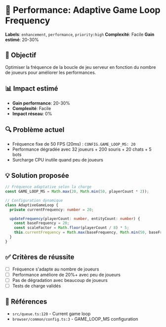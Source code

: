 # 🚀 Performance: Adaptive Game Loop Frequency

**Labels**: `enhancement`, `performance`, `priority:high`
**Complexité**: Facile
**Gain estimé**: 20-30%

## 🎯 Objectif
Optimiser la fréquence de la boucle de jeu serveur en fonction du nombre de joueurs pour améliorer les performances.

## 📊 Impact estimé
- **Gain performance**: 20-30%
- **Complexité**: Facile
- **Impact réseau**: 0%

## 🔍 Problème actuel
- Fréquence fixe de 50 FPS (20ms) : `CONFIG.GAME_LOOP_MS: 20`
- Performance dégradée avec 32 joueurs + 200 souris + 20 chats + 5 bots
- Surcharge CPU inutile quand peu de joueurs

## 💡 Solution proposée
```typescript
// Fréquence adaptative selon la charge
const GAME_LOOP_MS = Math.max(20, Math.min(50, playerCount * 2));

// Configuration dynamique
class AdaptiveGameLoop {
  private currentFrequency: number = 20;

  updateFrequency(playerCount: number, entityCount: number) {
    const baseFrequency = 20;
    const scaleFactor = Math.floor(playerCount / 8) * 5;
    this.currentFrequency = Math.max(baseFrequency, Math.min(50, baseFrequency + scaleFactor));
  }
}
```

## ✅ Critères de réussite
- [ ] Fréquence s'adapte au nombre de joueurs
- [ ] Performance améliore de 20%+ avec peu de joueurs
- [ ] Pas de dégradation avec beaucoup de joueurs
- [ ] Tests de charge validés

## 🔗 Références
- `src/queue.ts:120` - Current game loop
- `browser/common/config.ts:3` - GAME_LOOP_MS configuration
